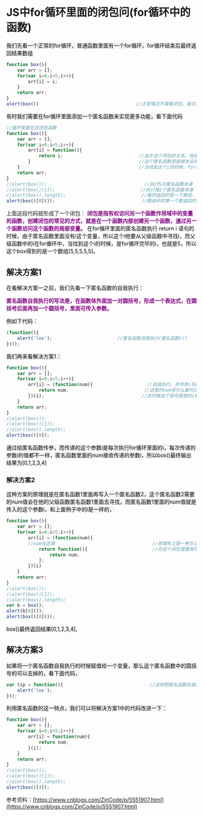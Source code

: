 # JS中for循环里面的闭包问(for循环中的函数)

<span data-type="color" style="color:rgb(0, 0, 0)"><span data-type="background" style="background-color:rgb(245, 245, 245)">我们先看一个正常的for循环，普通函数里面有一个for循环，for循环结束后最终返回结果数组</span></span>
```javascript
function box(){
    var arr = [];
    for(var i=0;i<5;i++){
        arr[i] = i;        
    }
    return arr;
}
alert(box())                                    //正常情况不需要闭包，就可以达到预期效果，输出结果为一个数组0,1,2,3,4
```
<span data-type="color" style="color:rgb(0, 0, 0)"><span data-type="background" style="background-color:rgb(245, 245, 245)">有时我们需要在for循环里面添加一个匿名函数来实现更多功能，看下面代码</span></span>
```javascript
//循环里面包含闭包函数
function box(){
    var arr = [];
    for(var i=0;i<5;i++){
        arr[i] = function(){
            return i;                            //由于这个闭包的关系，他是循环完毕之后才返回，最终结果是4++是5
        }                                        //这个匿名函数里面根本没有i这个变量，所以匿名函数会从父级函数中去找i，
    }                                            //当找到这个i的时候，for循环已经循环完毕了，所以最终会返回5
    return arr;
}
//alert(box());                                    //执行5次匿名函数本身
//alert(box()[1]);　　　　　　　　　　　　　　　　　　　//执行第2个匿名函数本身
//alert(box().length);                            //最终返回的是一个数组，数组的长度为5
alert(box()[0]());                                //数组中的第一个数返回的是5，这是为什么？
```
上面这段代码就形成了一个闭包：
__<span data-type="color" style="color:rgb(128, 0, 128)">闭包是指有权访问另一个函数作用域中的变量的函数，创建闭包的常见的方式，就是在一个函数内部创建另一个函数，通过另一个函数访问这个函数的局部变量。</span>__
<span data-type="color" style="color:rgb(0, 0, 0)">在for循环里面的匿名函数执行 return i 语句的时候，由于匿名函数里面没有i这个变量，所以这个i他要从父级函数中寻找i，而父级函数中的i在for循环中，当找到这个i的时候，是for循环完毕的i，也就是5，所以这个box得到的是一个数组[5,5,5,5,5]。</span>
## <a name="spuggz"></a>解决方案1
<span data-type="color" style="color:rgb(0, 0, 0)">在看解决方案一之前，我们先看一下匿名函数的自我执行：</span>

<span data-type="color" style="color:rgb(128, 0, 128)"><strong>匿名函数自我执行的写法是，在函数体外面加一对圆括号，形成一个表达式，在圆括号后面再加一个圆括号，里面可传入参数。</strong></span>

<span data-type="color" style="color:rgb(0, 0, 0)">例如下代码：</span>
```javascript
(function(){
    alert('lee');                        //匿名函数自我执行(匿名函数)()
})();
```
<span data-type="color" style="color:rgb(0, 0, 0)"><span data-type="background" style="background-color:rgb(245, 245, 245)">我们再来看解决方案1：</span></span>
```javascript
function box(){
    var arr = [];
    for(var i=0;i<5;i++){
        arr[i] = (function(num){                    //自我执行，并传参(将匿名函数形成一个表达式)(传递一个参数)
            return num;                            //这里的num写什么都可以                    
        })(i);                                    //这时候这个括号里面的i和上面arr[i]的值是一样的都是取自for循环里面的i                            
    }                                            
    return arr;
}
//alert(box());                                
//alert(box()[1]);
//alert(box().length);                            
alert(box()[0]);
```
<span data-type="color" style="color:rgb(0, 0, 0)"><span data-type="background" style="background-color:rgb(245, 245, 245)">通过给匿名函数传参，而传递的这个参数i是每次执行for循环里面的i，每次传递的参数i的值都不一样，匿名函数里面的num接收传递的参数i，所以box()最终输出结果为[0,1,2,3,4]</span></span>
### <a name="yfa3co"></a>解决方案2
<span data-type="color" style="color:rgb(0, 0, 0)"><span data-type="background" style="background-color:rgb(245, 245, 245)">这种方案的原理就是在匿名函数1里面再写入一个匿名函数2，这个匿名函数2需要的num值会在他的父级函数匿名函数1里面去寻找，而匿名函数1里面的num值就是传入的这个参数i，和上面例子中的i是一样的，</span></span>
```javascript
function box(){
    var arr = [];
    for(var i=0;i<5;i++){
        arr[i] = (function(num){
        //num在这里                                    //原理和上面一种方法一样的，所以可以实现闭包                    
            return function(){                        //在这个闭包里面再写一个匿名函数
                return num;                            
            };                                                                
        })(i)                                                
    }
    return arr;
}
//alert(box());                                
//alert(box()[1]);
//alert(box().length);
var b = box();                            
alert(b[0]());
alert(box()[0]());
```
<span data-type="color" style="color:rgb(0, 0, 0)"><span data-type="background" style="background-color:rgb(245, 245, 245)">box()最终返回结果[0,1,2,3,4],</span></span>
## <a name="sdwuul"></a>解决方案3
<span data-type="color" style="color:rgb(0, 0, 0)"><span data-type="background" style="background-color:rgb(245, 245, 245)">如果将一个匿名函数自我执行的时候赋值给一个变量，那么这个匿名函数中的圆括号的可以去掉的，看下面代码，</span></span>
```javascript
var tip = function(){                                //这样把匿名函数自我执行的时候赋值给一个变量，那么圆括号是可以去掉的
    alert('lee');
}();
```
<span data-type="color" style="color:rgb(0, 0, 0)"><span data-type="background" style="background-color:rgb(245, 245, 245)">利用匿名函数的这一特点，我们可以将解决方案1中的代码改进一下：</span></span>
```javascript
function box(){
    var arr = [];
    for(var i=0;i<5;i++){
        arr[i] = function(num){                
            return num;                            
        }(i);                                
    }                                            
    return arr;
}
//alert(box());                                
//alert(box()[1]);
//alert(box().length);                            
alert(box()[4]);
```


参考资料：[https://www.cnblogs.com/ZinCode/p/5551907.html](https://www.cnblogs.com/ZinCode/p/5551907.html)
